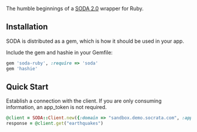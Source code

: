 The humble beginnings of a [SODA 2.0](http://dev.socrata.com) wrapper for Ruby.

Installation
------------

SODA is distributed as a gem, which is how it should be used in your app.

Include the gem and hashie in your Gemfile:

```ruby
gem 'soda-ruby', :require => 'soda'
gem 'hashie'
```

Quick Start
-----------
Establish a connection with the client.  If you are only consuming information, an app_token is not required.
```ruby
@client = SODA::Client.new({:domain => "sandbox.demo.socrata.com", :app_token => "K6rLY8NBK0Hgm8QQybFmwIUQw" })
response = @client.get("earthquakes")
```
